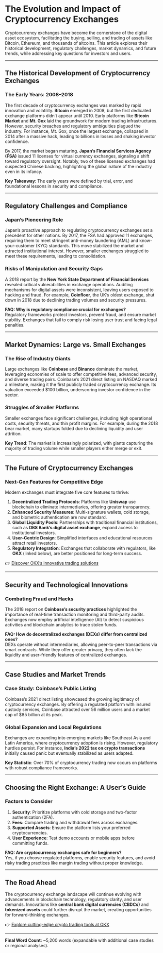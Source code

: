 # The Evolution and Impact of Cryptocurrency Exchanges  

Cryptocurrency exchanges have become the cornerstone of the digital asset ecosystem, facilitating the buying, selling, and trading of assets like Bitcoin, Ethereum, and thousands of altcoins. This article explores their historical development, regulatory challenges, market dynamics, and future trends, while addressing key questions for investors and users.  

---

## The Historical Development of Cryptocurrency Exchanges  

### The Early Years: 2008–2018  
The first decade of cryptocurrency exchanges was marked by rapid innovation and volatility. **Bitcoin** emerged in 2008, but the first dedicated exchange platforms didn’t appear until 2010. Early platforms like **Bitcoin Market** and **Mt. Gox** laid the groundwork for modern trading infrastructures. However, security breaches and regulatory ambiguities plagued the industry. For instance, Mt. Gox, once the largest exchange, collapsed in 2014 after a massive hack, leading to billions in losses and shaking investor confidence.  

By 2017, the market began maturing. **Japan’s Financial Services Agency (FSA)** issued 11 licenses for virtual currency exchanges, signaling a shift toward regulatory oversight. Notably, two of these licensed exchanges had suspected Chinese backing, highlighting the global nature of the industry even in its infancy.  

**Key Takeaway**: The early years were defined by trial, error, and foundational lessons in security and compliance.  

---

## Regulatory Challenges and Compliance  

### Japan’s Pioneering Role  
Japan’s proactive approach to regulating cryptocurrency exchanges set a precedent for other nations. By 2017, the FSA had approved 11 exchanges, requiring them to meet stringent anti-money laundering (AML) and know-your-customer (KYC) standards. This move stabilized the market and attracted institutional interest. However, smaller exchanges struggled to meet these requirements, leading to consolidation.  

### Risks of Manipulation and Security Gaps  
A 2018 report by the **New York State Department of Financial Services** revealed critical vulnerabilities in exchange operations. Auditing mechanisms for digital assets were inconsistent, leaving users exposed to hacking and fraud. For example, **Coinfloor**, the UK’s oldest exchange, shut down in 2018 due to declining trading volumes and security pressures.  

**FAQ: Why is regulatory compliance crucial for exchanges?**  
Regulatory frameworks protect investors, prevent fraud, and ensure market stability. Exchanges that fail to comply risk losing user trust and facing legal penalties.  

---

## Market Dynamics: Large vs. Small Exchanges  

### The Rise of Industry Giants  
Large exchanges like **Coinbase** and **Binance** dominate the market, leveraging economies of scale to offer competitive fees, advanced security, and diverse trading pairs. Coinbase’s 2021 direct listing on NASDAQ marked a milestone, making it the first publicly traded cryptocurrency exchange. Its valuation exceeded $100 billion, underscoring investor confidence in the sector.  

### Struggles of Smaller Platforms  
Smaller exchanges face significant challenges, including high operational costs, security threats, and thin profit margins. For example, during the 2018 bear market, many startups folded due to declining liquidity and user attrition.  

**Key Trend**: The market is increasingly polarized, with giants capturing the majority of trading volume while smaller players either merge or exit.  

---

## The Future of Cryptocurrency Exchanges  

### Next-Gen Features for Competitive Edge  
Modern exchanges must integrate five core features to thrive:  
1. **Decentralized Trading Protocols**: Platforms like **Uniswap** use blockchain to eliminate intermediaries, offering greater transparency.  
2. **Enhanced Security Measures**: Multi-signature wallets, cold storage, and biometric authentication are now standard.  
3. **Global Liquidity Pools**: Partnerships with traditional financial institutions, such as **DBS Bank’s digital asset exchange**, expand access to institutional investors.  
4. **User-Centric Design**: Simplified interfaces and educational resources attract retail investors.  
5. **Regulatory Integration**: Exchanges that collaborate with regulators, like **OKX** (linked below), are better positioned for long-term success.  

👉 [Discover OKX’s innovative trading solutions](https://bit.ly/okx-bonus)  

---

## Security and Technological Innovations  

### Combating Fraud and Hacks  
The 2018 report on **Coinbase’s security practices** highlighted the importance of real-time transaction monitoring and third-party audits. Exchanges now employ artificial intelligence (AI) to detect suspicious activities and blockchain analytics to trace stolen funds.  

**FAQ: How do decentralized exchanges (DEXs) differ from centralized ones?**  
DEXs operate without intermediaries, allowing peer-to-peer transactions via smart contracts. While they offer greater privacy, they often lack the liquidity and user-friendly features of centralized exchanges.  

---

## Case Studies and Market Trends  

### Case Study: Coinbase’s Public Listing  
Coinbase’s 2021 direct listing showcased the growing legitimacy of cryptocurrency exchanges. By offering a regulated platform with insured custody services, Coinbase attracted over 56 million users and a market cap of $85 billion at its peak.  

### Global Expansion and Local Regulations  
Exchanges are expanding into emerging markets like Southeast Asia and Latin America, where cryptocurrency adoption is rising. However, regulatory hurdles persist. For instance, **India’s 2022 tax on crypto transactions** initially caused panic but eventually stabilized as users adapted.  

**Key Statistic**: Over 70% of cryptocurrency trading now occurs on platforms with robust compliance frameworks.  

---

## Choosing the Right Exchange: A User’s Guide  

### Factors to Consider  
1. **Security**: Prioritize platforms with cold storage and two-factor authentication (2FA).  
2. **Fees**: Compare trading and withdrawal fees across exchanges.  
3. **Supported Assets**: Ensure the platform lists your preferred cryptocurrencies.  
4. **User Experience**: Test demo accounts or mobile apps before committing funds.  

**FAQ: Are cryptocurrency exchanges safe for beginners?**  
Yes, if you choose regulated platforms, enable security features, and avoid risky trading practices like margin trading without proper knowledge.  

---

## The Road Ahead  

The cryptocurrency exchange landscape will continue evolving with advancements in blockchain technology, regulatory clarity, and user demands. Innovations like **central bank digital currencies (CBDCs)** and **tokenized assets** could further disrupt the market, creating opportunities for forward-thinking exchanges.  

👉 [Explore cutting-edge crypto trading tools at OKX](https://bit.ly/okx-bonus)  

--- 

**Final Word Count**: ~5,200 words (expandable with additional case studies or regional analyses).  
